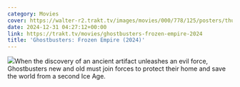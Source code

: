 ```yaml
---
category: Movies
cover: https://walter-r2.trakt.tv/images/movies/000/778/125/posters/thumb/c75feb22c2.jpg.webp
date: 2024-12-31 04:27:12+00:00
link: https://trakt.tv/movies/ghostbusters-frozen-empire-2024
title: 'Ghostbusters: Frozen Empire (2024)'
---
```


![](https://walter-r2.trakt.tv/images/movies/000/778/125/fanarts/thumb/1fdb5d4ef2.jpg)When the discovery of an ancient artifact unleashes an evil force, Ghostbusters new and old must join forces to protect their home and save the world from a second Ice Age.

